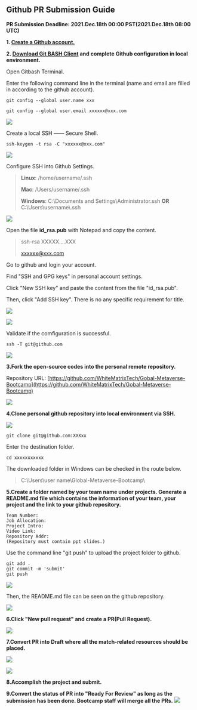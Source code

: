## Github PR Submission Guide ##

 **PR Submission Deadline: 2021.Dec.18th 00:00 PST(2021.Dec.18th 08:00 UTC)** 

**1. [Create a Github account.](https://github.com/)**

**2. [Download Git BASH Client](https://gitforwindows.org/) and complete Github configuration in local environment.**

   Open Gitbash Terminal.

   Enter the following command line in the terminal (name and email are filled in according to the github account).

    git config --global user.name xxx
   
    git config --global user.email xxxxxx@xxx.com

 ![](https://chainide-global-metaverse-bootcamp-pr-img.s3.ap-northeast-1.amazonaws.com/Gitconfig.png)

   Create a local SSH —— Secure Shell.

    ssh-keygen -t rsa -C "xxxxxx@xxx.com" 
 ![](https://chainide-global-metaverse-bootcamp-pr-img.s3.ap-northeast-1.amazonaws.com/Gitlocalssh.png)

   Configure SSH into Github Settings.

> **Linux**: /home/username/.ssh
> 
> **Mac**:  /Users/username/.ssh
> 
> **Windows**: C:\Documents and Settings\Administrator\.ssh **OR** C:\Users\username\\.ssh


 ![](https://chainide-global-metaverse-bootcamp-pr-img.s3.ap-northeast-1.amazonaws.com/SSH_File.png)


Open the file **id_rsa.pub** with Notepad and copy the content.
> ssh-rsa XXXXX....XXX
>
>  xxxxxx@xxx.com

   Go to github and login your account.

   Find "SSH and GPG keys" in personal account settings.

   Click "New SSH key" and paste the content from the file "id_rsa.pub". 

   Then, click "Add SSH key". There is no any specific requirement for title.

   ![](https://chainide-global-metaverse-bootcamp-pr-img.s3.ap-northeast-1.amazonaws.com/GithubSettings.png)

   ![](https://chainide-global-metaverse-bootcamp-pr-img.s3.ap-northeast-1.amazonaws.com/SSH+and+GPG+keys.png)

Validate if the comfiguration is successful.

    ssh -T git@github.com

![](https://chainide-global-metaverse-bootcamp-pr-img.s3.ap-northeast-1.amazonaws.com/SSH_Validation.png)

**3.Fork the open-source codes into the personal remote repository.**

Repository URL: [https://github.com/WhiteMatrixTech/Gobal-Metaverse-Bootcamp](https://github.com/WhiteMatrixTech/Gobal-Metaverse-Bootcamp)

  ![](https://chainide-forum-img.s3.ap-northeast-1.amazonaws.com/8208.png)


**4.Clone personal github repository into local environment via SSH.**

  ![](https://chainide-global-metaverse-bootcamp-pr-img.s3.ap-northeast-1.amazonaws.com/Code_Clone_SSH.png)

    git clone git@github.com:XXXxx

  Enter the destination folder.

``` 
cd xxxxxxxxxxx
```

  The downloaded folder in Windows can be checked in the route below.
  
> C:\Users\user name\Global-Metaverse-Bootcamp\

**5.Create a folder named by your team name under projects. Generate a README.md file which contains the information of your team, your project and the link to your github repository.**

	Team Number:
	Job Allocation:
	Project Intro:
	Video Link:
	Repository Addr:
	(Repository must contain ppt slides.)

Use the command line "git push" to upload the project folder to github.

    git add .
    git commit -m 'submit'
    git push 

![](https://chainide-global-metaverse-bootcamp-pr-img.s3.ap-northeast-1.amazonaws.com/GitPush.png)

  Then, the README.md file can be seen on the github repository.

![](https://chainide-global-metaverse-bootcamp-pr-img.s3.ap-northeast-1.amazonaws.com/Github_README.png)

**6.Click "New pull request" and create a PR(Pull Request).**

![](https://chainide-forum-img.s3.ap-northeast-1.amazonaws.com/8213.png)

**7.Convert PR into Draft where all the match-related resources should be placed.**

![](https://chainide-global-metaverse-bootcamp-pr-img.s3.ap-northeast-1.amazonaws.com/ConvertPR2Draft.png)

![](https://chainide-forum-img.s3.ap-northeast-1.amazonaws.com/8237.png)

**8.Accomplish the project and submit.**

**9.Convert the status of PR into "Ready For Review" as long as the submission has been done. Bootcamp staff will merge all the PRs.**
![](https://chainide-global-metaverse-bootcamp-pr-img.s3.ap-northeast-1.amazonaws.com/Ready4View.png)

